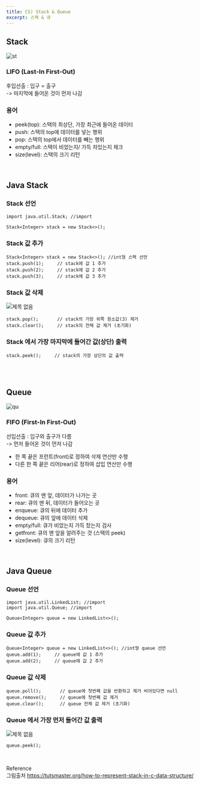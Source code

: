 ```yaml
---
title: CS) Stack & Queue
excerpt: 스택 & 큐
---
```


## Stack
![st](https://user-images.githubusercontent.com/103614357/181193278-a1d7a80d-a1bf-4f26-bfd9-d57ff3255952.png)  

### LIFO (Last-In First-Out)
후입선출 : 입구 = 출구   
-> 마지막에 들어온 것이 먼저 나감 

### 용어
- peek(top): 스택의 최상단, 가장 최근에 들어온 데이터
- push: 스택의 top에 데이터를 넣는 행위
- pop: 스택의 top에서 데이터를 빼는 행위
- empty/full: 스택이 비었는지/ 가득 차있는지 체크
- size(level): 스택의 크기 리턴
<br/>

## Java Stack
### Stack 선언
```
import java.util.Stack; //import
  
Stack<Integer> stack = new Stack<>();
```
### Stack 값 추가
```
Stack<Integer> stack = new Stack<>(); //int형 스택 선언
stack.push(1);     // stack에 값 1 추가
stack.push(2);     // stack에 값 2 추가
stack.push(3);     // stack에 값 3 추가
```
### Stack 값 삭제
![제목 없음](https://user-images.githubusercontent.com/103614357/180784238-29ffedc7-7be2-47a6-aebf-915593804c11.png)  

```
stack.pop();       // stack의 가장 위쪽 원소값(3) 제거
stack.clear();     // stack의 전체 값 제거 (초기화)
```
### Stack 에서 가장 마지막에 들어간 값(상단) 출력
```
stack.peek();     // stack의 가장 상단의 값 출력
```
<br/><br/>  

## Queue  
![qu](https://user-images.githubusercontent.com/103614357/181193246-c80b58bb-c981-4836-9e83-8c6d5ebd43c5.png)  

### FIFO (First-In First-Out)  
선입선출 : 입구와 출구가 다름  
-> 먼저 들어온 것이 먼저 나감  
- 한 쪽 끝은 프런트(front)로 정하여 삭제 연산만 수행
- 다른 한 쪽 끝은 리어(rear)로 정하여 삽입 연산만 수행

### 용어  
- front: 큐의 맨 앞, 데이터가 나가는 곳
- rear: 큐의 맨 뒤, 데이터가 들어오는 곳
- enqueue: 큐의 뒤에 데이터 추가
- dequeue: 큐의 앞에 데이터 삭제
- empty/full: 큐가 비었는지 가득 찼는지 검사
- getfront: 큐의 맨 앞을 알려주는 것 (스택의 peek)
- size(level): 큐의 크기 리턴
<br/>

## Java Queue  
### Queue 선언  
```
import java.util.LinkedList; //import
import java.util.Queue; //import
  
Queue<Integer> queue = new LinkedList<>();
```
### Queue 값 추가  
```
Queue<Integer> queue = new LinkedList<>(); //int형 queue 선언
queue.add(1);     // queue에 값 1 추가
queue.add(2);     // queue에 값 2 추가
```
### Queue 값 삭제  
```
queue.poll();       // queue에 첫번째 값을 반환하고 제거 비어있다면 null
queue.remove();     // queue에 첫번째 값 제거
queue.clear();      // queue 전체 값 제거 (초기화)
```
### Queue 에서 가장 먼저 들어간 값 출력  
![제목 없음](https://user-images.githubusercontent.com/103614357/180784602-4193e06b-8386-4367-b689-d0743383dd71.png)  

```
queue.peek(); 
```
<br/>

Reference  
그림출처 https://tutsmaster.org/how-to-represent-stack-in-c-data-structure/
<br/>
